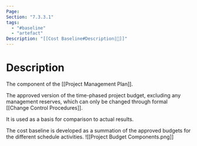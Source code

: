 ```yaml
---
Page:
Section: "7.3.3.1"
tags:
  - "#baseline"
  - "artefact"
Description: "[[Cost Baseline#Description|📝]]"
---
```

# Description
The component of the [[Project Management Plan]].

The approved version of the time-phased project budget, excluding any management reserves, which can only be changed through formal [[Change Control Procedures]].

It is used as a basis for comparison to actual results.

The cost baseline is developed as a summation of the approved budgets for the different schedule activities.
![[Project Budget Components.png]]
